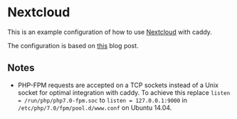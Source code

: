 # Nextcloud

This is an example configuration of how to use [Nextcloud](https://nextcloud.com/) with caddy.

The configuration is based on [this](https://caddyserver.com/blog/caddy_and_owncloud) blog post.

## Notes
* PHP-FPM requests are accepted on a TCP sockets instead of a Unix socket for optimal integration with caddy. To achieve this replace `listen = /run/php/php7.0-fpm.soc` to `listen = 127.0.0.1:9000` in `/etc/php/7.0/fpm/pool.d/www.conf` on Ubuntu 14.04.